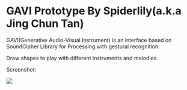 GAVI Prototype 
By Spiderlily(a.k.a Jing Chun Tan)
==============

GAVI(Generative Audio-Visual Instrument) is an interface based on SoundCipher Library for Processing with gestural recognition. <p>
Draw shapes to play with different instruments and melodies.

Screenshot:

<img src=https://i.imgur.com/h8QxhZ5.png>
